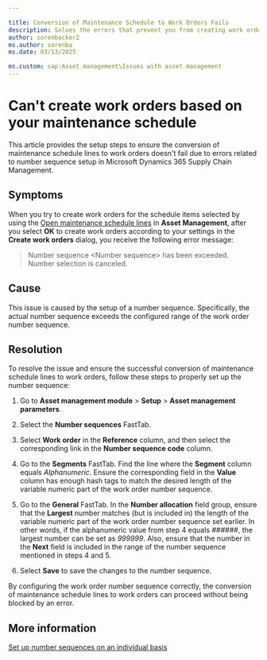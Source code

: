 ---
title: Conversion of Maintenance Schedule to Work Orders Fails
description: Solves the errors that prevent you from creating work orders based on maintenance schedule in Microsoft Dynamics 365 Supply Chain Management.
author: sorenbacker2
ms.author: sorenba
ms.date: 03/13/2025
ms.custom: sap:Asset management\Issues with asset management
---
# Can't create work orders based on your maintenance schedule

This article provides the setup steps to ensure the conversion of maintenance schedule lines to work orders doesn't fail due to errors related to number sequence setup in Microsoft Dynamics 365 Supply Chain Management.

## Symptoms

When you try to create work orders for the schedule items selected by using the [Open maintenance schedule lines](/dynamics365/supply-chain/asset-management/preventive-and-reactive-maintenance/creating-work-orders#create-work-orders-based-on-your-maintenance-schedule) in **Asset Management**, after you select **OK** to create work orders according to your settings in the **Create work orders** dialog, you receive the following error message:

> Number sequence \<Number sequence> has been exceeded.  
> Number selection is canceled.

## Cause

This issue is caused by the setup of a number sequence. Specifically, the actual number sequence exceeds the configured range of the work order number sequence.

## Resolution

To resolve the issue and ensure the successful conversion of maintenance schedule lines to work orders, follow these steps to properly set up the number sequence:

1. Go to **Asset management module** > **Setup** > **Asset management parameters**.
2. Select the **Number sequences** FastTab.
3. Select **Work order** in the **Reference** column, and then select the corresponding link in the **Number sequence code** column.

4. Go to the **Segments** FastTab. Find the line where the **Segment** column equals *Alphanumeric*. Ensure the corresponding field in the **Value** column has enough hash tags to match the desired length of the variable numeric part of the work order number sequence.

5. Go to the **General** FastTab. In the **Number allocation** field group, ensure that the **Largest** number matches (but is included in) the length of the variable numeric part of the work order number sequence set earlier. In other words, if the alphanumeric value from step 4 equals *######*, the largest number can be set as *999999*. Also, ensure that the number in the **Next** field is included in the range of the number sequence mentioned in steps 4 and 5.

6. Select **Save** to save the changes to the number sequence.

By configuring the work order number sequence correctly, the conversion of maintenance schedule lines to work orders can proceed without being blocked by an error.

## More information

[Set up number sequences on an individual basis](/dynamics365/fin-ops-core/fin-ops/organization-administration/tasks/set-up-number-sequences-individual-basis)
